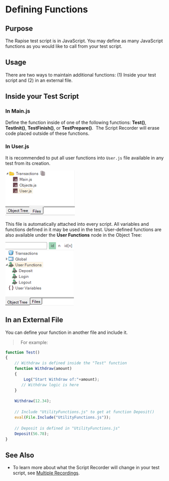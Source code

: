 # Defining Functions

## Purpose

The Rapise test script is in JavaScript. You may define as many JavaScript functions as you would like to call from your test script.

## Usage

There are two ways to maintain additional functions: (1) Inside your test script and (2) in an external file.

## Inside your Test Script

### In Main.js

Define the function inside of one of the following functions: **Test()**, **TestInit()**, **TestFinish()**, or **TestPrepare()**.  The Script Recorder will erase code placed outside of these functions.

### In User.js

It is recommended to put all user functions into `User.js` file available in any test from its creation.

![test files, user script](./img/defining_functions1.png)

This file is automatically attached into every script. All variables and functions defined in it may be used in the test. User-defined functions are also available under the **User Functions** node in the Object Tree:

![object tree view user functions](./img/defining_functions2.png)

## In an External File

You can define your function in another file and include it.
>  
For example:

```Javascript
function Test()
{
    // Withdraw is defined inside the "Test" function
    function Withdraw(amount)
    {
        Log("Start Withdraw of:"+amount);
       // Withdraw logic is here
    }

    Withdraw(12.34);

    // Include "UtilityFunctions.js" to get at function Deposit()
    eval(File.Include("UtilityFunctions.js"));

    // Deposit is defined in "UtilityFunctions.js"
    Deposit(56.78);
}
```

## See Also

- To learn more about what the Script Recorder will change in your test script, see [Multiple Recordings](multiple_recordings.md).
